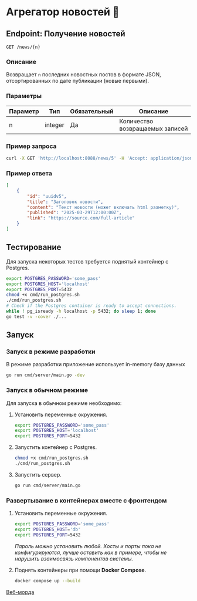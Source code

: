 # Агрегатор новостей 🚀

## Endpoint: Получение новостей

`GET /news/{n}`

### Описание

Возвращает `n` последних новостных постов в формате JSON, отсортированных по дате публикации (новые первыми).

### Параметры

| Параметр | Тип    | Обязательный   | Описание                          |
|----------|--------|----------------|-----------------------------------|
| n        | integer| Да             | Количество возвращаемых записей   |

### Пример запроса

```bash
curl -X GET 'http://localhost:8088/news/5' -H 'Accept: application/json'
```

### Пример ответа

```json
[
    {
        "id": "uuidv5",
        "title": "Заголовок новости",
        "content": "Текст новости (может включать html разметку)",
        "published": "2025-03-29T12:00:00Z",
        "link": "https://source.com/full-article"
    }
]
```

## Тестирование

Для запуска некоторых тестов требуется поднятый контейнер с Postgres.

```bash
export POSTGRES_PASSWORD='some_pass'
export POSTGRES_HOST='localhost'
export POSTGRES_PORT=5432
chmod +x cmd/run_postgres.sh
./cmd/run_postgres.sh
# Check if the Postgres container is ready to accept connections.
while ! pg_isready -h localhost -p 5432; do sleep 1; done
go test -v -cover ./...
```

## Запуск

### Запуск  в режиме разработки

В режиме разработки приложение использует in-memory базу данных

```bash
go run cmd/server/main.go -dev
```

### Запуск в обычном режиме

Для запуска в обычном режиме необходимо:

1. Установить переменные окружения.

    ```bash
    export POSTGRES_PASSWORD='some_pass'
    export POSTGRES_HOST='localhost'
    export POSTGRES_PORT=5432
    ```

2. Запустить контейнер с Postgres.

    ```bash
    chmod +x cmd/run_postgres.sh
    ./cmd/run_postgres.sh
    ```

3. Запустить сервер.

    ```bash
    go run cmd/server/main.go
    ```

### Развертывание в контейнерах вместе с фронтендом

1. Установить переменные окружения.

    ```bash
    export POSTGRES_PASSWORD='some_pass'
    export POSTGRES_HOST='db'
    export POSTGRES_PORT=5432
    ```

    *Пароль можно установить любой. Хосты и порты пока не конфигурируются, лучше оставить как в примере, чтобы не нарушить взаимосвязь компонентов системы.*

2. Поднять контейнеры при помощи **Docker Compose**.

    ```bash
    docker compose up --build
    ```

[Веб-морда](http://localhost:8080/)
